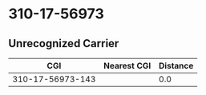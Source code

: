 # 310-17-56973
## Unrecognized Carrier


| CGI | Nearest CGI | Distance |
|-----|-------------|----------|
| 310-17-56973-143 |  | 0.0 |
